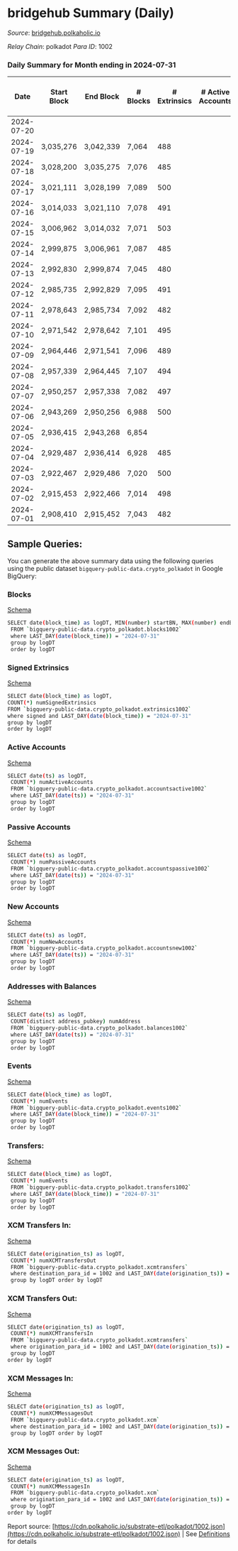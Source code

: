 # bridgehub Summary (Daily)

_Source_: [bridgehub.polkaholic.io](https://bridgehub.polkaholic.io)

*Relay Chain*: polkadot
*Para ID*: 1002



### Daily Summary for Month ending in 2024-07-31


| Date    | Start Block | End Block | # Blocks | # Extrinsics | # Active Accounts | # Passive Accounts | # New Accounts | # Addresses | # Events  | # Transfers ($USD) | # XCM Transfers In ($USD) | # XCM Transfers Out ($USD) | # XCM In | # XCM Out | Issues |
|---------|-------------|-----------|----------|--------------|-------------------|--------------------|----------------|-------------|-----------|--------------------|---------------------------|----------------------------|----------|-----------|--------|
| 2024-07-20 |  |  |  |  |  |  |  |  |  |   |   |   |  |  |  |
| 2024-07-19 | 3,035,276 | 3,042,339 | 7,064 | 488 |  |  |  | 48 | 38,108 | 6,711  |   |   |  |  |  |
| 2024-07-18 | 3,028,200 | 3,035,275 | 7,076 | 485 |  |  |  | 48 | 38,081 | 6,713  |   |   |  |  |  |
| 2024-07-17 | 3,021,111 | 3,028,199 | 7,089 | 500 |  |  |  | 48 | 38,341 | 6,820  |   |   |  |  |  |
| 2024-07-16 | 3,014,033 | 3,021,110 | 7,078 | 491 |  |  |  | 47 | 38,219 | 6,783  |   |   |  |  |  |
| 2024-07-15 | 3,006,962 | 3,014,032 | 7,071 | 503 |  |  |  | 47 | 38,176 | 6,722  |   |   |  |  |  |
| 2024-07-14 | 2,999,875 | 3,006,961 | 7,087 | 485 |  |  |  | 47 | 38,122 | 6,661  |   |   |  |  |  |
| 2024-07-13 | 2,992,830 | 2,999,874 | 7,045 | 480 |  |  |  | 47 | 37,899 | 6,694  |   |   |  |  |  |
| 2024-07-12 | 2,985,735 | 2,992,829 | 7,095 | 491 |  |  |  | 47 | 38,208 | 6,755  |   |   |  |  |  |
| 2024-07-11 | 2,978,643 | 2,985,734 | 7,092 | 482 |  |  |  | 47 | 37,991 | 6,589  |   |   |  |  |  |
| 2024-07-10 | 2,971,542 | 2,978,642 | 7,101 | 495 |  |  |  | 47 | 38,282 | 6,798  |   |   |  |  |  |
| 2024-07-09 | 2,964,446 | 2,971,541 | 7,096 | 489 |  |  |  |  | 38,156 | 6,726  |   |   |  |  |  |
| 2024-07-08 | 2,957,339 | 2,964,445 | 7,107 | 494 |  |  |  |  | 38,234 | 6,784  |   |   |  |  |  |
| 2024-07-07 | 2,950,257 | 2,957,338 | 7,082 | 497 |  |  |  |  | 38,187 | 6,739  |   |   |  |  |  |
| 2024-07-06 | 2,943,269 | 2,950,256 | 6,988 | 500 |  |  |  |  | 38,095 | 6,684  |   |   |  |  |  |
| 2024-07-05 | 2,936,415 | 2,943,268 | 6,854 |  |  |  |  |  |  |   |   |   |  |  |  |
| 2024-07-04 | 2,929,487 | 2,936,414 | 6,928 | 485 |  |  |  |  | 37,626 | 6,626  |   |   |  |  |  |
| 2024-07-03 | 2,922,467 | 2,929,486 | 7,020 | 500 |  |  |  |  | 38,122 | 6,694  |   |   |  |  |  |
| 2024-07-02 | 2,915,453 | 2,922,466 | 7,014 | 498 |  |  |  |  | 37,987 | 6,748  |   |   |  |  |  |
| 2024-07-01 | 2,908,410 | 2,915,452 | 7,043 | 482 |  |  |  |  | 37,254 | 6,243  |   |   |  |  |  |

## Sample Queries:
You can generate the above summary data using the following queries using the public dataset `bigquery-public-data.crypto_polkadot` in Google BigQuery:


### Blocks 

[Schema](https://github.com/colorfulnotion/substrate-etl/blob/main/schema/blocks.json)

```bash
SELECT date(block_time) as logDT, MIN(number) startBN, MAX(number) endBN, COUNT(*) numBlocks 
 FROM `bigquery-public-data.crypto_polkadot.blocks1002`  
 where LAST_DAY(date(block_time)) = "2024-07-31" 
 group by logDT 
 order by logDT
```

### Signed Extrinsics 

[Schema](https://github.com/colorfulnotion/substrate-etl/blob/main/schema/extrinsics.json)

```bash
SELECT date(block_time) as logDT, 
COUNT(*) numSignedExtrinsics 
FROM `bigquery-public-data.crypto_polkadot.extrinsics1002`  
where signed and LAST_DAY(date(block_time)) = "2024-07-31" 
group by logDT 
order by logDT
```

### Active Accounts 

[Schema](https://github.com/colorfulnotion/substrate-etl/blob/main/schema/accountsactive.json)

```bash
SELECT date(ts) as logDT, 
 COUNT(*) numActiveAccounts 
 FROM `bigquery-public-data.crypto_polkadot.accountsactive1002` 
 where LAST_DAY(date(ts)) = "2024-07-31" 
 group by logDT 
 order by logDT
```

### Passive Accounts 

[Schema](https://github.com/colorfulnotion/substrate-etl/blob/main/schema/accountspassive.json)

```bash
SELECT date(ts) as logDT, 
 COUNT(*) numPassiveAccounts 
 FROM `bigquery-public-data.crypto_polkadot.accountspassive1002` 
 where LAST_DAY(date(ts)) = "2024-07-31" 
 group by logDT 
 order by logDT
```

### New Accounts 

[Schema](https://github.com/colorfulnotion/substrate-etl/blob/main/schema/accountsnew.json)

```bash
SELECT date(ts) as logDT, 
 COUNT(*) numNewAccounts 
 FROM `bigquery-public-data.crypto_polkadot.accountsnew1002` 
 where LAST_DAY(date(ts)) = "2024-07-31" 
 group by logDT
 order by logDT
```

### Addresses with Balances 

[Schema](https://github.com/colorfulnotion/substrate-etl/blob/main/schema/balances.json)

```bash
SELECT date(ts) as logDT,
 COUNT(distinct address_pubkey) numAddress 
 FROM `bigquery-public-data.crypto_polkadot.balances1002` 
 where LAST_DAY(date(ts)) = "2024-07-31" 
 group by logDT 
 order by logDT
```

### Events 

[Schema](https://github.com/colorfulnotion/substrate-etl/blob/main/schema/events.json)

```bash
SELECT date(block_time) as logDT, 
 COUNT(*) numEvents 
 FROM `bigquery-public-data.crypto_polkadot.events1002` 
 where LAST_DAY(date(block_time)) = "2024-07-31" 
 group by logDT 
 order by logDT
```

### Transfers:

[Schema](https://github.com/colorfulnotion/substrate-etl/blob/main/schema/transfers.json)

```bash
SELECT date(block_time) as logDT, 
 COUNT(*) numEvents 
 FROM `bigquery-public-data.crypto_polkadot.transfers1002` 
 where LAST_DAY(date(block_time)) = "2024-07-31" 
 group by logDT 
 order by logDT
```

### XCM Transfers In: 

[Schema](https://github.com/colorfulnotion/substrate-etl/blob/main/schema/xcmtransfers.json)

```bash
SELECT date(origination_ts) as logDT, 
 COUNT(*) numXCMTransfersOut 
 FROM `bigquery-public-data.crypto_polkadot.xcmtransfers` 
 where destination_para_id = 1002 and LAST_DAY(date(origination_ts)) = "2024-07-31" 
 group by logDT order by logDT
```

### XCM Transfers Out: 

[Schema](https://github.com/colorfulnotion/substrate-etl/blob/main/schema/xcmtransfers.json)

```bash
SELECT date(origination_ts) as logDT, 
 COUNT(*) numXCMTransfersIn 
 FROM `bigquery-public-data.crypto_polkadot.xcmtransfers` 
 where origination_para_id = 1002 and LAST_DAY(date(origination_ts)) = "2024-07-31" 
 group by logDT 
order by logDT
```

### XCM Messages In: 

[Schema](https://github.com/colorfulnotion/substrate-etl/blob/main/schema/xcm.json)

```bash
SELECT date(origination_ts) as logDT, 
 COUNT(*) numXCMMessagesOut 
 FROM `bigquery-public-data.crypto_polkadot.xcm` 
 where destination_para_id = 1002 and LAST_DAY(date(origination_ts)) = "2024-07-31" 
 group by logDT order by logDT
```

### XCM Messages Out: 

[Schema](https://github.com/colorfulnotion/substrate-etl/blob/main/schema/xcm.json)

```bash
SELECT date(origination_ts) as logDT, 
 COUNT(*) numXCMMessagesIn 
 FROM `bigquery-public-data.crypto_polkadot.xcm` 
 where origination_para_id = 1002 and LAST_DAY(date(origination_ts)) = "2024-07-31" 
 group by logDT 
order by logDT
```


Report source: [https://cdn.polkaholic.io/substrate-etl/polkadot/1002.json](https://cdn.polkaholic.io/substrate-etl/polkadot/1002.json) | See [Definitions](/DEFINITIONS.md) for details
